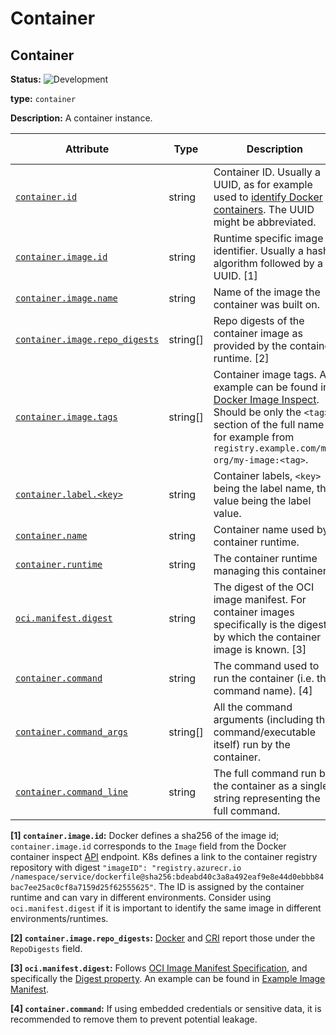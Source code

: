 <!-- NOTE: THIS FILE IS AUTOGENERATED. DO NOT EDIT BY HAND. -->
<!-- see templates/registry/markdown/entity_namespace.md.j2 -->




# Container




## Container

**Status:** ![Development](https://img.shields.io/badge/-development-blue)

**type:** `container`

**Description:** A container instance.



| Attribute  | Type | Description  | Examples  | [Requirement Level](https://opentelemetry.io/docs/specs/semconv/general/attribute-requirement-level/) | Stability |
|---|---|---|---|---|---|
| [`container.id`](/docs/registry/attribute/container.md) | string | Container ID. Usually a UUID, as for example used to [identify Docker containers](https://docs.docker.com/engine/containers/run/#container-identification). The UUID might be abbreviated. | `a3bf90e006b2` | `Recommended` | ![Development](https://img.shields.io/badge/-development-blue) |
| [`container.image.id`](/docs/registry/attribute/container.md) | string | Runtime specific image identifier. Usually a hash algorithm followed by a UUID. [1] | `sha256:19c92d0a00d1b66d897bceaa7319bee0dd38a10a851c60bcec9474aa3f01e50f` | `Recommended` | ![Development](https://img.shields.io/badge/-development-blue) |
| [`container.image.name`](/docs/registry/attribute/container.md) | string | Name of the image the container was built on. | `gcr.io/opentelemetry/operator` | `Recommended` | ![Development](https://img.shields.io/badge/-development-blue) |
| [`container.image.repo_digests`](/docs/registry/attribute/container.md) | string[] | Repo digests of the container image as provided by the container runtime. [2] | `["example@sha256:afcc7f1ac1b49db317a7196c902e61c6c3c4607d63599ee1a82d702d249a0ccb", "internal.registry.example.com:5000/example@sha256:b69959407d21e8a062e0416bf13405bb2b71ed7a84dde4158ebafacfa06f5578"]` | `Recommended` | ![Development](https://img.shields.io/badge/-development-blue) |
| [`container.image.tags`](/docs/registry/attribute/container.md) | string[] | Container image tags. An example can be found in [Docker Image Inspect](https://docs.docker.com/engine/api/v1.43/#tag/Image/operation/ImageInspect). Should be only the `<tag>` section of the full name for example from `registry.example.com/my-org/my-image:<tag>`. | `["v1.27.1", "3.5.7-0"]` | `Recommended` | ![Development](https://img.shields.io/badge/-development-blue) |
| [`container.label.<key>`](/docs/registry/attribute/container.md) | string | Container labels, `<key>` being the label name, the value being the label value. | `container.label.app=nginx` | `Recommended` | ![Development](https://img.shields.io/badge/-development-blue) |
| [`container.name`](/docs/registry/attribute/container.md) | string | Container name used by container runtime. | `opentelemetry-autoconf` | `Recommended` | ![Development](https://img.shields.io/badge/-development-blue) |
| [`container.runtime`](/docs/registry/attribute/container.md) | string | The container runtime managing this container. | `docker`; `containerd`; `rkt` | `Recommended` | ![Development](https://img.shields.io/badge/-development-blue) |
| [`oci.manifest.digest`](/docs/registry/attribute/oci.md) | string | The digest of the OCI image manifest. For container images specifically is the digest by which the container image is known. [3] | `sha256:e4ca62c0d62f3e886e684806dfe9d4e0cda60d54986898173c1083856cfda0f4` | `Recommended` | ![Development](https://img.shields.io/badge/-development-blue) |
| [`container.command`](/docs/registry/attribute/container.md) | string | The command used to run the container (i.e. the command name). [4] | `otelcontribcol` | `Opt-In` | ![Development](https://img.shields.io/badge/-development-blue) |
| [`container.command_args`](/docs/registry/attribute/container.md) | string[] | All the command arguments (including the command/executable itself) run by the container. | `["otelcontribcol", "--config", "config.yaml"]` | `Opt-In` | ![Development](https://img.shields.io/badge/-development-blue) |
| [`container.command_line`](/docs/registry/attribute/container.md) | string | The full command run by the container as a single string representing the full command. | `otelcontribcol --config config.yaml` | `Opt-In` | ![Development](https://img.shields.io/badge/-development-blue) |

**[1] `container.image.id`:** Docker defines a sha256 of the image id; `container.image.id` corresponds to the `Image` field from the Docker container inspect [API](https://docs.docker.com/engine/api/v1.43/#tag/Container/operation/ContainerInspect) endpoint.
K8s defines a link to the container registry repository with digest `"imageID": "registry.azurecr.io /namespace/service/dockerfile@sha256:bdeabd40c3a8a492eaf9e8e44d0ebbb84bac7ee25ac0cf8a7159d25f62555625"`.
The ID is assigned by the container runtime and can vary in different environments. Consider using `oci.manifest.digest` if it is important to identify the same image in different environments/runtimes.

**[2] `container.image.repo_digests`:** [Docker](https://docs.docker.com/engine/api/v1.43/#tag/Image/operation/ImageInspect) and [CRI](https://github.com/kubernetes/cri-api/blob/c75ef5b473bbe2d0a4fc92f82235efd665ea8e9f/pkg/apis/runtime/v1/api.proto#L1237-L1238) report those under the `RepoDigests` field.

**[3] `oci.manifest.digest`:** Follows [OCI Image Manifest Specification](https://github.com/opencontainers/image-spec/blob/main/manifest.md), and specifically the [Digest property](https://github.com/opencontainers/image-spec/blob/main/descriptor.md#digests).
An example can be found in [Example Image Manifest](https://github.com/opencontainers/image-spec/blob/main/manifest.md#example-image-manifest).

**[4] `container.command`:** If using embedded credentials or sensitive data, it is recommended to remove them to prevent potential leakage.



